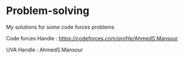 # Problem-solving

My solutions for some code forces problems

Code forces Handle : https://codeforces.com/profile/AhmedS.Mansour

UVA Handle         : AhmedS.Mansour
